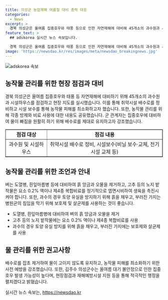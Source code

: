 ```yaml
---
title: 의성군 농업재해 여름철 대비 총력 대응
categories:
  - News
excerpt: >
  경북 의성군은 올여름 집중호우와 태풍 등으로 인한 자연재해에 대비해 45개소의 과수원과 시설하우스를 현장점검했다. 농작물 피해 최소화를 위해 배수로 정비와 시설보수를 강조하며, 농작물 관리에 필요한 방제와 비료 사용을 당부했다. 군수는 대기 불안정으로 인한 호우 가능성을 강조하며, 농작물 피해에 적극적으로 대응하겠다고 전망했다.
feature_text: >
  ## adskorea 실시간 뉴스 속보입니다.

  경북 의성군은 올여름 집중호우와 태풍 등으로 인한 자연재해에 대비해 45개소의 과수원과 시설하우스를 현장점검했다. 농작물 피해 최소화를 위해 배수로 정비와 시설보수를 강조하며, 농작물 관리에 필요한 방제와 비료 사용을 당부했다. 군수는 대기 불안정으로 인한 호우 가능성을 강조하며, 농작물 피해에 적극적으로 대응하겠다고 전망했다.
image: 'https://newsdao.kr/res/images/meta/newsdao_breakingnews.jpg'
---
```


<p><img src="https://newsdao.kr/res/images/meta/newsdao_breakingnews.jpg" alt="adskorea 속보" /></p>

<h2 data-ke-size="size26">농작물 관리를 위한 현장 점검과 대비</h2>

<p data-ke-size="size16">경북 의성군은 올여름 집중호우와 태풍 등 자연재해에 대비하기 위해 45개소의 과수원과 시설하우스를 점검하고 현장 지도를 실시했습니다. 이를 통해 취약시설 배수로를 정비하고 시설 보수를 통해 농작물 피해를 최소화하고자 했습니다. 또한, 농작물 관리를 위해 각종 방제와 비료 사용에 대한 내용도 공유했습니다. 군 관계자는 집중호우에 대비하여 물이 빠짐을 원활히 하기 위해 배수로를 제대로 유지하고자 강조했습니다.</p>

<table style="width: 100%;" border="1">
<tbody>
<tr>
<td style="text-align: center; height: 17px;"><b>점검 대상</b></td>
<td style="text-align: center; height: 17px;"><b>점검 내용</b></td>
</tr>
<tr>
<td style="text-align: center; height: 17px;">과수원 및 시설하우스</td>
<td style="text-align: center; height: 17px;">취약시설 배수로 정비, 시설보수(비닐 보수·교체, 전기시설 교체 등)</td>
</tr>
</tbody>
</table>

<h2 data-ke-size="size26">농작물 관리를 위한 조언과 안내</h2>

<p data-ke-size="size16">벼는 도열병, 흰잎마름병 등에 대비하여 흙 앙금과 오물을 제거하고, 고추 등의 노지 밭작물은 요소 0.2% 액이나 제4종 복합비료를 정기적으로 엽면시비하여 생육을 촉진시켜야 합니다. 또한, 과수의 경우 토양 유실을 방지하기 위해 흙을 채우고, 부러진 가지는 병원균의 침입을 막기 위해 보호제 및 살균제를 사용하는 것이 좋습니다.</p>

<ul>
<li>도열병, 흰잎마름병에 대비하여 벼의 흙 앙금과 오물을 제거</li>
<li>고추 등의 노지 밭작물에는 요소 0.2% 액이나 제4종 복합비료를 사용</li>
<li>과수의 경우 토양 유실 방지를 위해 흙을 채우고, 부러진 가지에는 보호제와 살균제를 사용</li>
</ul>

<h2 data-ke-size="size26">물 관리를 위한 권고사항</h2>

<p data-ke-size="size16">배수로를 잡초 제거하여 물이 고이지 않도록 유지하고, 농작물 피해를 최소화하기 위한 사전 예방을 강조했습니다. 또한, 김주수 의성군수는 올여름 대기 불안정으로 인한 집중호우 발생 가능성이 높다며, 현장점검과 재해예방시설 지원 등을 통해 적극적인 행정을 펼치겠다고 밝혔습니다.</p>
실시간 뉴스 속보는, <a href="https://newsdao.kr" rel="dofollow">https://newsdao.kr</a>


